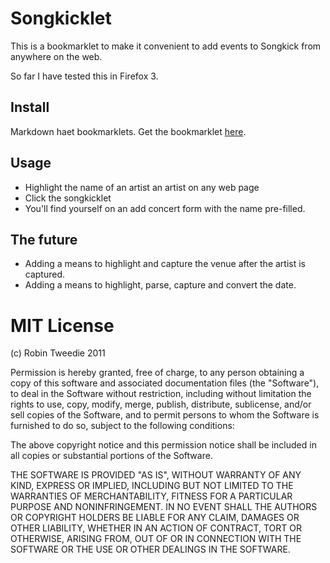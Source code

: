 Songkicklet
===========

This is a bookmarklet to make it convenient to add events to Songkick from anywhere on the web.

So far I have tested this in Firefox 3.

Install
-------

Markdown haet bookmarklets. Get the bookmarklet [here][1].

[1]: http://dwo.github.com/songkicklet/

Usage
-----

* Highlight the name of an artist an artist on any web page
* Click the songkicklet
* You'll find yourself on an add concert form with the name pre-filled.

The future
----------

* Adding a means to highlight and capture the venue after the artist is captured.
* Adding a means to highlight, parse, capture and convert the date.

MIT License
===========

(c) Robin Tweedie 2011

Permission is hereby granted, free of charge, to any person obtaining a copy
of this software and associated documentation files (the "Software"), to deal
in the Software without restriction, including without limitation the rights
to use, copy, modify, merge, publish, distribute, sublicense, and/or sell
copies of the Software, and to permit persons to whom the Software is
furnished to do so, subject to the following conditions:

The above copyright notice and this permission notice shall be included in
all copies or substantial portions of the Software.

THE SOFTWARE IS PROVIDED "AS IS", WITHOUT WARRANTY OF ANY KIND, EXPRESS OR
IMPLIED, INCLUDING BUT NOT LIMITED TO THE WARRANTIES OF MERCHANTABILITY,
FITNESS FOR A PARTICULAR PURPOSE AND NONINFRINGEMENT. IN NO EVENT SHALL THE
AUTHORS OR COPYRIGHT HOLDERS BE LIABLE FOR ANY CLAIM, DAMAGES OR OTHER
LIABILITY, WHETHER IN AN ACTION OF CONTRACT, TORT OR OTHERWISE, ARISING FROM,
OUT OF OR IN CONNECTION WITH THE SOFTWARE OR THE USE OR OTHER DEALINGS IN
THE SOFTWARE.
